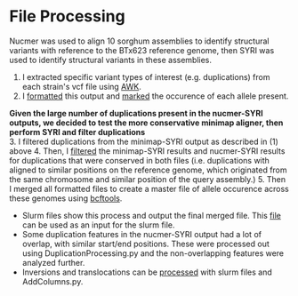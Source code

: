 # File Processing
Nucmer was used to align 10 sorghum assemblies to identify structural variants with reference to the BTx623 reference genome, then SYRI was used to identify structural variants in these assemblies.  
1. I extracted specific variant types of interest (e.g. duplications) from each strain's vcf file using [AWK](DuplicationProc.slurm).
2. I [formatted](DuplicationProcessing.py) this output and [marked](AddColumns.py) the occurence of each allele present.

**Given the large number of duplications present in the nucmer-SYRI outputs, we decided to test the more conservative minimap aligner, then perform SYRI and filter duplications**  
3. I filtered duplications from the minimap-SYRI output as described in (1) above
4. Then, I [filtered](DupSyri.py) the minimap-SYRI results and nucmer-SYRI results for duplications that were conserved in both files (i.e. duplications with aligned to similar positions on the reference genome, which originated from the same chromosome and similar position of the query assembly.)
5. Then I merged all formatted files to create a master file of allele occurence across these genomes using [bcftools](ProcessingConservedDuplications.sh).

- Slurm files show this process and output the final merged file.  This [file](ExampleSyriOutput.vcf) can be used as an input for the slurm file.
- Some duplication features in the nucmer-SYRI output had a lot of overlap, with similar start/end positions.  These were processed out using DuplicationProcessing.py and the non-overlapping features were analyzed further. 
- Inversions and translocations can be [processed](OtherVariants) with slurm files and AddColumns.py.
